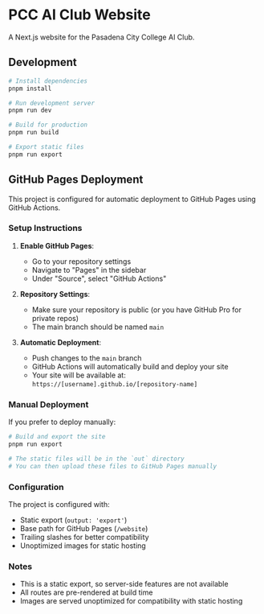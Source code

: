 # PCC AI Club Website

A Next.js website for the Pasadena City College AI Club.

## Development

```bash
# Install dependencies
pnpm install

# Run development server
pnpm run dev

# Build for production
pnpm run build

# Export static files
pnpm run export
```

## GitHub Pages Deployment

This project is configured for automatic deployment to GitHub Pages using GitHub Actions.

### Setup Instructions

1. **Enable GitHub Pages**:
   - Go to your repository settings
   - Navigate to "Pages" in the sidebar
   - Under "Source", select "GitHub Actions"

2. **Repository Settings**:
   - Make sure your repository is public (or you have GitHub Pro for private repos)
   - The main branch should be named `main`

3. **Automatic Deployment**:
   - Push changes to the `main` branch
   - GitHub Actions will automatically build and deploy your site
   - Your site will be available at: `https://[username].github.io/[repository-name]`

### Manual Deployment

If you prefer to deploy manually:

```bash
# Build and export the site
pnpm run export

# The static files will be in the `out` directory
# You can then upload these files to GitHub Pages manually
```

### Configuration

The project is configured with:
- Static export (`output: 'export'`)
- Base path for GitHub Pages (`/website`)
- Trailing slashes for better compatibility
- Unoptimized images for static hosting

### Notes

- This is a static export, so server-side features are not available
- All routes are pre-rendered at build time
- Images are served unoptimized for compatibility with static hosting 